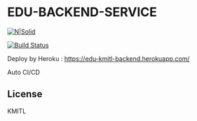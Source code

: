 # EDU-BACKEND-SERVICE

[![N|Solid](https://avatars0.githubusercontent.com/u/30179597?s=200&v=4)](https://nodesource.com/products/nsolid)

[![Build Status](https://travis-ci.org/joemccann/dillinger.svg?branch=master)](https://travis-ci.org/joemccann/dillinger)

Deploy by Heroku : https://edu-kmitl-backend.herokuapp.com/

Auto CI/CD

License
----

KMITL





